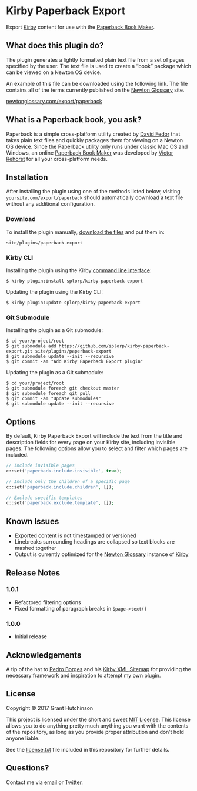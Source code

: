 # Kirby Paperback Export

Export [Kirby](https://getkirby.com/) content for use with the [Paperback Book Maker](https://ritsuko.chuma.org/paperback/).

## What does this plugin do?

The plugin generates a lightly formatted plain text file from a set of pages specified by the user. The text file is used to create a “book” package which can be viewed on a Newton OS device.

An example of this file can be downloaded using the following link. The file contains all of the terms currently published on the [Newton Glossary](http://newtonglossary.com/) site.

[newtonglossary.com/export/paperback](http://newtonglossary.com/export/paperback)

## What is a Paperback book, you ask?

Paperback is a simple cross-platform utility created by [David Fedor](http://thefedors.com/pobox/) that takes plain text files and quickly packages them for viewing on a Newton OS device. Since the Paperback utility only runs under classic Mac OS and Windows, an online [Paperback Book Maker](https://ritsuko.chuma.org/paperback/) was developed by [Victor Rehorst](https://github.com/chuma) for all your cross-platform needs.

## Installation

After installing the plugin using one of the methods listed below, visiting `yoursite.com/export/paperback` should automatically download a text file without any additional configuration.

### Download

To install the plugin manually, [download the files](https://github.com/splorp/kirby-paperback-export/archive/master.zip) and put them in:

`site/plugins/paperback-export`

### Kirby CLI

Installing the plugin using the Kirby [command line interface](https://github.com/getkirby/cli):

    $ kirby plugin:install splorp/kirby-paperback-export

Updating the plugin using the Kirby CLI:

    $ kirby plugin:update splorp/kirby-paperback-export

### Git Submodule

Installing the plugin as a Git submodule:

    $ cd your/project/root
    $ git submodule add https://github.com/splorp/kirby-paperback-export.git site/plugins/paperback-export
    $ git submodule update --init --recursive
    $ git commit -am "Add Kirby Paperback Export plugin"

Updating the plugin as a Git submodule:

    $ cd your/project/root
    $ git submodule foreach git checkout master
    $ git submodule foreach git pull
    $ git commit -am "Update submodules"
    $ git submodule update --init --recursive
    
## Options

By default, Kirby Paperback Export will include the text from the title and description fields for every page on your Kirby site, including invisible pages. The following options allow you to select and filter which pages are included.

```php
// Include invisible pages
c::set('paperback.include.invisible', true);

// Include only the children of a specific page
c::set('paperback.include.children', []);

// Exclude specific templates
c::set('paperback.exclude.template', []);
```

## Known Issues

+ Exported content is not timestamped or versioned
+ Linebreaks surrounding headings are collapsed so text blocks are mashed together
+ Output is currently optimized for the [Newton Glossary](http://newtonglossary.com/) instance of [Kirby](https://getkirby.com/)

## Release Notes

### 1.0.1
+ Refactored filtering options
+ Fixed formatting of paragraph breaks in `$page->text()`

### 1.0.0
+ Initial release

## Acknowledgements

A tip of the hat to [Pedro Borges](https://pedroborg.es/) and his [Kirby XML Sitemap](https://github.com/pedroborges/kirby-xml-sitemap) for providing the necessary framework and inspiration to attempt my own plugin.

## License

Copyright © 2017 Grant Hutchinson

This project is licensed under the short and sweet [MIT License](http://opensource.org/licenses/MIT). This license allows you to do anything pretty much anything you want with the contents of the repository, as long as you provide proper attribution and don’t hold anyone liable.

See the [license.txt](https://raw.github.com/splorp/kirby-paperback-export/master/license.txt) file included in this repository for further details.

## Questions?

Contact me via [email](mailto:grant@splorp.com) or [Twitter](https://twitter.com/splorp).
